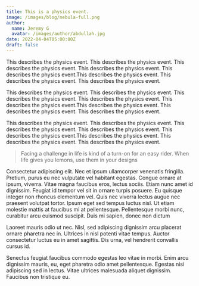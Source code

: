 ```yaml
---
title: This is a physics event.
image: /images/blog/nebula-full.png
author:
  name: Jeremy G
  avatar: /images/author/abdullah.jpg
date: 2022-04-04T05:00:00Z
draft: false
---
```


This describes the physics event. This describes the physics event. This describes the physics event. This describes the physics event. This describes the physics event.This describes the physics event. This describes the physics event. This describes the physics event.

This describes the physics event. This describes the physics event. This describes the physics event. This describes the physics event. This describes the physics event.This describes the physics event. This describes the physics event. This describes the physics event.

This describes the physics event. This describes the physics event. This describes the physics event. This describes the physics event. This describes the physics event.This describes the physics event. This describes the physics event. This describes the physics event.

<Blockquote name="!Alexender Smith">
  Facing a challenge in life is kind of a turn-on for an easy rider. When life gives you lemons, use them in your designs
</Blockquote>

Consectetur adipiscing elit. Nec et ipsum ullamcorper venenatis fringilla. Pretium, purus eu nec vulputate vel habitant egestas. Congue ornare at ipsum, viverra. Vitae magna faucibus eros, lectus sociis. Etiam nunc amet id dignissim. Feugiat id tempor vel sit in ornare turpis posuere. Eu quisque integer non rhoncus elementum vel. Quis nec viverra lectus augue nec praesent volutpat tortor. Ipsum eget sed tempus luctus nisl. Ut etiam molestie mattis at faucibus mi at pellentesque. Pellentesque morbi nunc, curabitur arcu euismod suscipit. Duis mi sapien, donec non dictum

Laoreet mauris odio ut nec. Nisl, sed adipiscing dignissim arcu placerat ornare pharetra nec in. Ultrices in nisl potenti vitae tempus. Auctor consectetur luctus eu in amet sagittis. Dis urna, vel hendrerit convallis cursus id.

Senectus feugiat faucibus commodo egestas leo vitae in morbi. Enim arcu dignissim mauris, eu, eget pharetra odio amet pellentesque. Egestas nisi adipiscing sed in lectus. Vitae ultrices malesuada aliquet dignissim. Faucibus non tristique eu.
